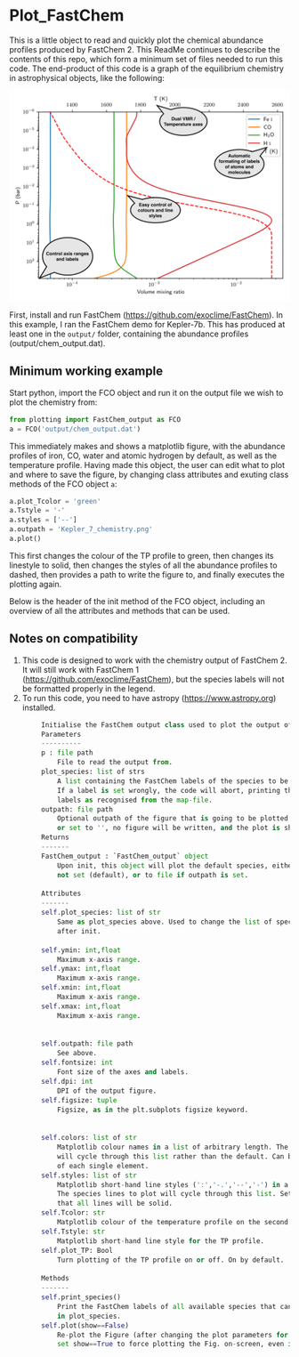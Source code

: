 # Plot_FastChem
This is a little object to read and quickly plot the chemical abundance profiles produced by FastChem 2. This ReadMe continues to describe the contents of this repo, which form a minimum set of files needed to run this code. The end-product of this code is a graph of the equilibrium chemistry in astrophysical objects, like the following:

![Chemistry of Kepler-7b](Kepler_7_chemistry.png)

First, install and run FastChem (<https://github.com/exoclime/FastChem>). In this example, I ran the FastChem demo for Kepler-7b. This has produced at least one in the `output/` folder, containing the abundance profiles (output/chem_output.dat).


## Minimum working example
Start python, import the FCO object and run it on the output file we wish to plot the chemistry from:

```python
from plotting import FastChem_output as FCO
a = FCO('output/chem_output.dat')
```

This immediately makes and shows a matplotlib figure, with the abundance profiles of iron, CO, water and atomic hydrogen by default, as well as the temperature profile. Having made this object, the user can edit what to plot and where to save the figure, by changing class attributes and exuting class methods of the FCO object `a`:

```python
a.plot_Tcolor = 'green'
a.Tstyle = '-'
a.styles = ['--']
a.outpath = 'Kepler_7_chemistry.png'
a.plot()
```
This first changes the colour of the TP profile to green, then changes its linestyle to solid, then changes the styles of all the abundance profiles to dashed, then provides a path to write the figure to, and finally executes the plotting again.

Below is the header of the init method of the FCO object, including an overview of all the attributes and methods that can be used.

## Notes on compatibility
1) This code is designed to work with the chemistry output of FastChem 2. It will still work with FastChem 1 (<https://github.com/exoclime/FastChem>), but the species labels will not be formatted properly in the legend.
2) To run this code, you need to have astropy (<https://www.astropy.org>) installed.

```python
        Initialise the FastChem output class used to plot the output of FastChem.
        Parameters
        ----------
        p : file path
            File to read the output from.
        plot_species: list of strs
            A list containing the FastChem labels of the species to be plotted.
            If a label is set wrongly, the code will abort, printing the available
            labels as recognised from the map-file.
        outpath: file path
            Optional outpath of the figure that is going to be plotted. If not set,
            or set to '', no figure will be written, and the plot is shown on screen instead (default).
        Returns
        -------
        FastChem_output : `FastChem_output` object
            Upon init, this object will plot the default species, either to screen if outpath is
            not set (default), or to file if outpath is set.

        Attributes
        -------
        self.plot_species: list of str
            Same as plot_species above. Used to change the list of species to plot
            after init.

        self.ymin: int,float
            Maximum x-axis range.
        self.ymax: int,float
            Maximum x-axis range.
        self.xmin: int,float
            Maximum x-axis range.
        self.xmax: int,float
            Maximum x-axis range.


        self.outpath: file path
            See above.
        self.fontsize: int
            Font size of the axes and labels.
        self.dpi: int
            DPI of the output figure.
        self.figsize: tuple
            Figsize, as in the plt.subplots figsize keyword.


        self.colors: list of str
            Matplotlib colour names in a list of arbitrary length. The species lines to plot
            will cycle through this list rather than the default. Can be used to specify the colour
            of each single element.
        self.styles: list of str
            Matplotlib short-hand line styles (':','-.','--','-') in a list of arbitrary length.
            The species lines to plot will cycle through this list. Set to '-' by default, meaning
            that all lines will be solid.
        self.Tcolor: str
            Matplotlib colour of the temperature profile on the second axis.
        self.Tstyle: str
            Matplotlib short-hand line style for the TP profile.
        self.plot_TP: Bool
            Turn plotting of the TP profile on or off. On by default.

        Methods
        -------
        self.print_species()
            Print the FastChem labels of all available species that can be included
            in plot_species.
        self.plot(show==False)
            Re-plot the Figure (after changing the plot parameters for instance).
            set show==True to force plotting the Fig. on-screen, even if outpath is set.
```

